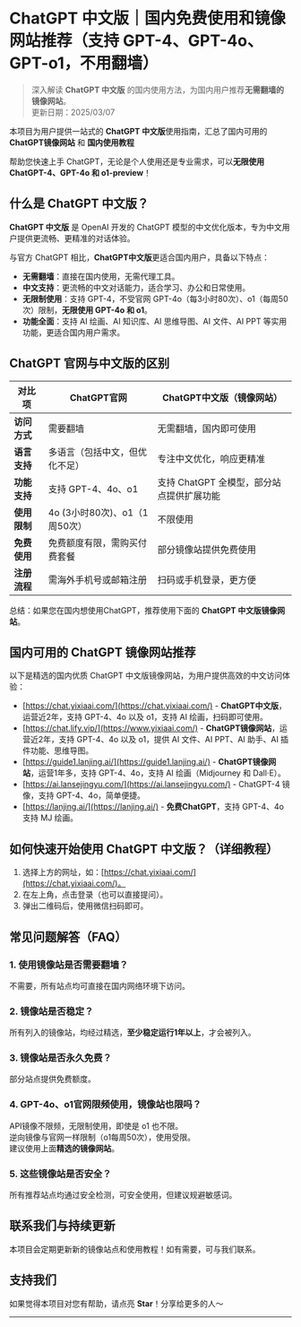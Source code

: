 # ChatGPT 中文版｜国内免费使用和镜像网站推荐（支持 GPT-4、GPT-4o、GPT-o1，不用翻墙） 

> 深入解读 **ChatGPT 中文版** 的国内使用方法，为国内用户推荐**无需翻墙的镜像网站**。  
>更新日期：2025/03/07   

本项目为用户提供一站式的 **ChatGPT 中文版**使用指南，汇总了国内可用的 **ChatGPT镜像网站** 和 **国内使用教程**

帮助您快速上手 ChatGPT，无论是个人使用还是专业需求，可以**无限使用 ChatGPT-4、GPT-4o 和 o1-preview**！

## 什么是 ChatGPT 中文版？

**ChatGPT 中文版** 是 OpenAI 开发的 ChatGPT 模型的中文优化版本，专为中文用户提供更流畅、更精准的对话体验。

与官方 ChatGPT 相比，**ChatGPT中文版**更适合国内用户，具备以下特点：

- **无需翻墙**：直接在国内使用，无需代理工具。
- **中文支持**：更流畅的中文对话能力，适合学习、办公和日常使用。
- **无限制使用**：支持 GPT-4，不受官网 GPT-4o（每3小时80次）、o1（每周50次）限制，**无限使用 GPT-4o 和 o1**。
- **功能全面**：支持 AI 绘画、AI 知识库、AI 思维导图、AI 文件、AI PPT 等实用功能，更适合国内用户需求。

## ChatGPT 官网与中文版的区别
| 对比项 | ChatGPT官网 | ChatGPT中文版（镜像网站）|
|-------- |-------- |-------- |
| **访问方式** | 需要翻墙 | 无需翻墙，国内即可使用 |
| **语言支持** | 多语言（包括中文，但优化不足） | 专注中文优化，响应更精准 |
| **功能支持** | 支持 GPT-4、4o、o1 | 支持 ChatGPT 全模型，部分站点提供扩展功能 |
| **使用限制** | 4o (3小时80次)、o1（1周50次） | 不限使用 |
| **免费使用** | 免费额度有限，需购买付费套餐 | 部分镜像站提供免费使用 |
| **注册流程** | 需海外手机号或邮箱注册 | 扫码或手机登录，更方便 |

总结：如果您在国内想使用ChatGPT，推荐使用下面的 **ChatGPT 中文版镜像网站**。

## 国内可用的 ChatGPT 镜像网站推荐

以下是精选的国内优质 ChatGPT 中文版镜像网站，为用户提供高效的中文访问体验：

- [https://chat.yixiaai.com/](https://chat.yixiaai.com/) - **ChatGPT中文版**，运营近2年，支持 GPT-4、4o 以及 o1，支持 AI 绘画，扫码即可使用。
- [https://chat.lify.vip/](https://www.yixiaai.com/) - **ChatGPT镜像网站**，运营近2年，支持 GPT-4、4o 以及 o1，提供 AI 文件、AI PPT、AI 助手、AI 插件功能、思维导图。
- [https://guide1.lanjing.ai/](https://guide1.lanjing.ai/) - **ChatGPT镜像网站**，运营1年多，支持 GPT-4、4o，支持 AI 绘画（Midjourney 和 Dall·E）。
- [https://ai.lansejingyu.com/](https://ai.lansejingyu.com/) - ChatGPT-4 镜像，支持 GPT-4、4o，简单便捷。
- [https://lanjing.ai/](https://lanjing.ai/) - **免费ChatGPT**，支持 GPT-4、4o 支持 MJ 绘画。

## 如何快速开始使用 ChatGPT 中文版？（详细教程）
1. 选择上方的网址，如：[https://chat.yixiaai.com/](https://chat.yixiaai.com/)。
2. 在左上角，点击登录（也可以直接提问）。
3. 弹出二维码后，使用微信扫码即可。

## 常见问题解答（FAQ）
### 1. 使用镜像站是否需要翻墙？
不需要，所有站点均可直接在国内网络环境下访问。

### 2. 镜像站是否稳定？
所有列入的镜像站，均经过精选，**至少稳定运行1年以上**，才会被列入。

### 3. 镜像站是否永久免费？
部分站点提供免费额度。

### 4. GPT-4o、o1官网限频使用，镜像站也限吗？
API镜像不限频，无限制使用，即使是 o1 也不限。  
逆向镜像与官网一样限制（o1每周50次），使用受限。  
建议使用上面**精选的镜像网站**。

### 5. 这些镜像站是否安全？
所有推荐站点均通过安全检测，可安全使用，但建议规避敏感词。

## 联系我们与持续更新

本项目会定期更新新的镜像站点和使用教程！如有需要，可与我们联系。

## 支持我们

如果觉得本项目对您有帮助，请点亮 **Star**！分享给更多的人～

---

